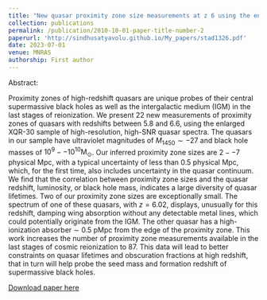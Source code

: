 ```yaml
---
title: "New quasar proximity zone size measurements at z 6 using the enlarged XQR-30 sample"
collection: publications
permalink: /publication/2010-10-01-paper-title-number-2
paperurl: 'http://sindhusatyavolu.github.io/My_papers/stad1326.pdf'
date: 2023-07-01
venue: MNRAS
authorship: First author
---
```

Abstract:

Proximity zones of high-redshift quasars are unique probes of their central supermassive black holes as well as the intergalactic medium (IGM) in the last stages of reionization. We present 22 new measurements of proximity zones of quasars with redshifts between 5.8 and 6.6, using the enlarged XQR-30 sample of high-resolution, high-SNR quasar spectra. The quasars in our sample have ultraviolet magnitudes of $M_{1450} \sim -27$ and black hole masses of $10^9--10^{10}\mathrm{M}_{\odot}$. Our inferred proximity zone sizes are $2--7$ physical Mpc, with a typical uncertainty of less than 0.5 physical Mpc, which, for the first time, also includes uncertainty in the quasar continuum. We find that the correlation between proximity zone sizes and the quasar redshift, luminosity, or black hole mass, indicates a large diversity of quasar lifetimes. Two of our proximity zone sizes are exceptionally small. The spectrum of one of these quasars, with $z = 6.02$, displays, unusually for this redshift, damping wing absorption without any detectable metal lines, which could potentially originate from the IGM. The other quasar has a high-ionization absorber $\sim$ 0.5 pMpc from the edge of the proximity zone. This work increases the number of proximity zone measurements available in the last stages of cosmic reionization to 87. This data will lead to better constraints on quasar lifetimes and obscuration fractions at high redshift, that in turn will help probe the seed mass and formation redshift of supermassive black holes.

[Download paper here](http://sindhusatyavolu.github.io/My_papers/stad1326.pdf)

